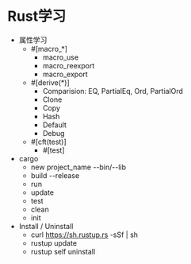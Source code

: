 # Rust学习
- 属性学习
  - #[macro_*]
    - macro_use
    - macro_reexport
    - macro_export
  - #[derive(*)]
    - Comparision: EQ, PartialEq, Ord, PartialOrd
    - Clone
    - Copy
    - Hash
    - Default
    - Debug
  - #[cft(test)]
    - #[test]
- cargo
  - new project_name --bin/--lib
  - build --release
  - run
  - update
  - test
  - clean
  - init
- Install / Uninstall
  - curl https://sh.rustup.rs -sSf | sh
  - rustup update
  - rustup self uninstall